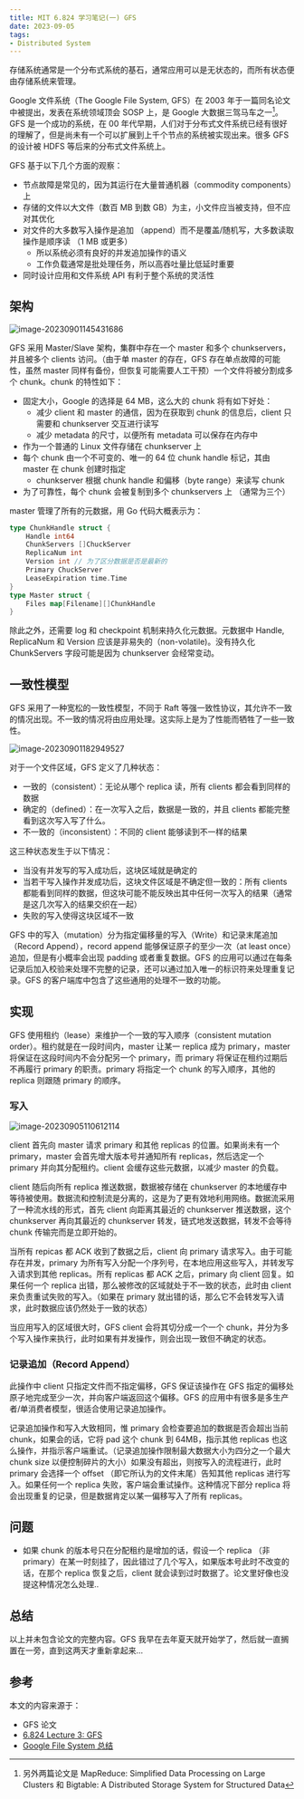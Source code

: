 ```yaml
---
title: MIT 6.824 学习笔记(一) GFS
date: 2023-09-05
tags:
- Distributed System
---
```


存储系统通常是一个分布式系统的基石，通常应用可以是无状态的，而所有状态便由存储系统来管理。

Google 文件系统（The Google File System, GFS）在 2003 年于一篇同名论文中被提出，发表在系统领域顶会 SOSP 上，是 Google 大数据三驾马车之一[^1]。GFS 是一个成功的系统，在 00 年代早期，人们对于分布式文件系统已经有很好的理解了，但是尚未有一个可以扩展到上千个节点的系统被实现出来。很多 GFS 的设计被 HDFS 等后来的分布式文件系统上。

[^1]: 另外两篇论文是 MapReduce: Simplified Data Processing on Large Clusters 和 Bigtable: A Distributed Storage System for Structured Data

GFS 基于以下几个方面的观察：

- 节点故障是常见的，因为其运行在大量普通机器（commodity components）上
- 存储的文件以大文件（数百 MB 到数 GB）为主，小文件应当被支持，但不应对其优化
- 对文件的大多数写入操作是追加 （append）而不是覆盖/随机写，大多数读取操作是顺序读 （1 MB 或更多）
  - 所以系统必须有良好的并发追加操作的语义
  - 工作负载通常是批处理任务，所以高吞吐量比低延时重要
- 同时设计应用和文件系统 API 有利于整个系统的灵活性

## 架构

![image-20230901145431686](./image-20230901145431686.png)

GFS 采用 Master/Slave 架构，集群中存在一个 master 和多个 chunkservers，并且被多个 clients 访问。（由于单 master 的存在，GFS 存在单点故障的可能性，虽然 master 同样有备份，但恢复可能需要人工干预）一个文件将被分割成多个 chunk。chunk 的特性如下：

- 固定大小，Google 的选择是 64 MB，这么大的 chunk 将有如下好处：
  - 减少 client 和 master 的通信，因为在获取到 chunk 的信息后，client 只需要和 chunkserver 交互进行读写
  - 减少 metadata 的尺寸，以便所有 metadata 可以保存在内存中
- 作为一个普通的 Linux 文件存储在 chunkserver 上
- 每个 chunk 由一个不可变的、唯一的 64 位 chunk handle 标记，其由 master 在 chunk 创建时指定
  - chunkserver 根据 chunk handle 和偏移（byte range）来读写 chunk
- 为了可靠性，每个 chunk 会被复制到多个 chunkservers 上 （通常为三个）

master 管理了所有的元数据，用 Go 代码大概表示为：

```go
type ChunkHandle struct {
    Handle int64
    ChunkServers []ChuckServer
    ReplicaNum int
    Version int // 为了区分数据是否是最新的
    Primary ChuckServer
    LeaseExpiration time.Time
}
type Master struct {
    Files map[Filename][]ChunkHandle
}
```

除此之外，还需要 log 和 checkpoint 机制来持久化元数据。元数据中 Handle, ReplicaNum 和 Version 应该是非易失的（non-volatile)。没有持久化 ChunkServers 字段可能是因为 chunkserver 会经常变动。

## 一致性模型

GFS 采用了一种宽松的一致性模型，不同于 Raft 等强一致性协议，其允许不一致的情况出现。不一致的情况将由应用处理。这实际上是为了性能而牺牲了一些一致性。

![image-20230901182949527](./image-20230901182949527.png)

对于一个文件区域，GFS 定义了几种状态：

- 一致的（consistent）：无论从哪个 replica 读，所有 clients 都会看到同样的数据
- 确定的（defined）：在一次写入之后，数据是一致的，并且 clients 都能完整看到这次写入写了什么。
- 不一致的（inconsistent）：不同的 client 能够读到不一样的结果

这三种状态发生于以下情况：

- 当没有并发写的写入成功后，这块区域就是确定的
- 当若干写入操作并发成功后，这块文件区域是不确定但一致的：所有 clients 都能看到同样的数据，但这块可能不能反映出其中任何一次写入的结果（通常是这几次写入的结果交织在一起）
- 失败的写入使得这块区域不一致

GFS 中的写入（mutation）分为指定偏移量的写入（Write）和记录末尾追加（Record Append），record append 能够保证原子的至少一次（at least once）追加，但是有小概率会出现 padding 或者重复数据。GFS 的应用可以通过在每条记录后加入校验来处理不完整的记录，还可以通过加入唯一的标识符来处理重复记录。GFS 的客户端库中包含了这些通用的处理不一致的功能。

## 实现

GFS 使用租约（lease）来维护一个一致的写入顺序（consistent mutation order）。租约就是在一段时间内，master 让某一 replica 成为 primary，master 将保证在这段时间内不会分配另一个 primary，而 primary 将保证在租约过期后不再履行 primary 的职责。primary 将指定一个 chunk 的写入顺序，其他的 replica 则跟随 primary 的顺序。

### 写入

![image-20230905110612114](./image-20230905110612114.png)

client 首先向 master 请求 primary 和其他 replicas 的位置。如果尚未有一个 primary，master 会首先增大版本号并通知所有 replicas，然后选定一个 primary 并向其分配租约。client 会缓存这些元数据，以减少 master 的负载。

client 随后向所有 replica 推送数据，数据被存储在 chunkserver 的本地缓存中等待被使用。数据流和控制流是分离的，这是为了更有效地利用网络。数据流采用了一种流水线的形式，首先 client 向距离其最近的 chunkserver 推送数据，这个 chunkserver 再向其最近的 chunkserver 转发，链式地发送数据，转发不会等待 chunk 传输完而是立即开始的。

当所有 repicas 都 ACK 收到了数据之后，client 向 primary 请求写入。由于可能存在并发，primary 为所有写入分配一个序列号，在本地应用这些写入，并转发写入请求到其他 replicas。所有 replicas 都 ACK 之后，primary 向 client 回复。如果任何一个 replica 出错，那么被修改的区域就处于不一致的状态，此时由 client 来负责重试失败的写入。（如果在 primary 就出错的话，那么它不会转发写入请求，此时数据应该仍然处于一致的状态）

当应用写入的区域很大时，GFS client 会将其切分成一个一个 chunk，并分为多个写入操作来执行，此时如果有并发操作，则会出现一致但不确定的状态。

### 记录追加（Record Append）

此操作中 client 只指定文件而不指定偏移，GFS 保证该操作在 GFS 指定的偏移处原子地完成至少一次，并向客户端返回这个偏移。GFS 的应用中有很多是多生产者/单消费者模型，很适合使用记录追加操作。

记录追加操作和写入大致相同，惟 primary 会检查要追加的数据是否会超出当前 chunk，如果会的话，它将 pad 这个 chunk 到 64MB，指示其他 replicas 也这么操作，并指示客户端重试。（记录追加操作限制最大数据大小为四分之一个最大 chunk size 以便控制碎片的大小）如果没有超出，则按写入的流程进行，此时 primary 会选择一个 offset （即它所认为的文件末尾）告知其他 replicas 进行写入。如果任何一个 replica 失败，客户端会重试操作。这种情况下部分 replica 将会出现重复的记录，但是数据肯定以某一偏移写入了所有 replicas。

## 问题

- 如果 chunk 的版本号只在分配租约是增加的话，假设一个 replica （非 primary）在某一时刻挂了，因此错过了几个写入，如果版本号此时不改变的话，在那个 replica 恢复之后，client 就会读到过时数据了。论文里好像也没提这种情况怎么处理..

## 总结

以上并未包含论文的完整内容。GFS 我早在去年夏天就开始学了，然后就一直搁置在一旁，直到这两天才重新拿起来...

## 参考

本文的内容来源于：

- GFS 论文
- [6.824 Lecture 3: GFS](https://www.youtube.com/watch?v=EpIgvowZr00&t=1935s)
- [Google File System 总结](https://mr-dai.github.io/gfs/)